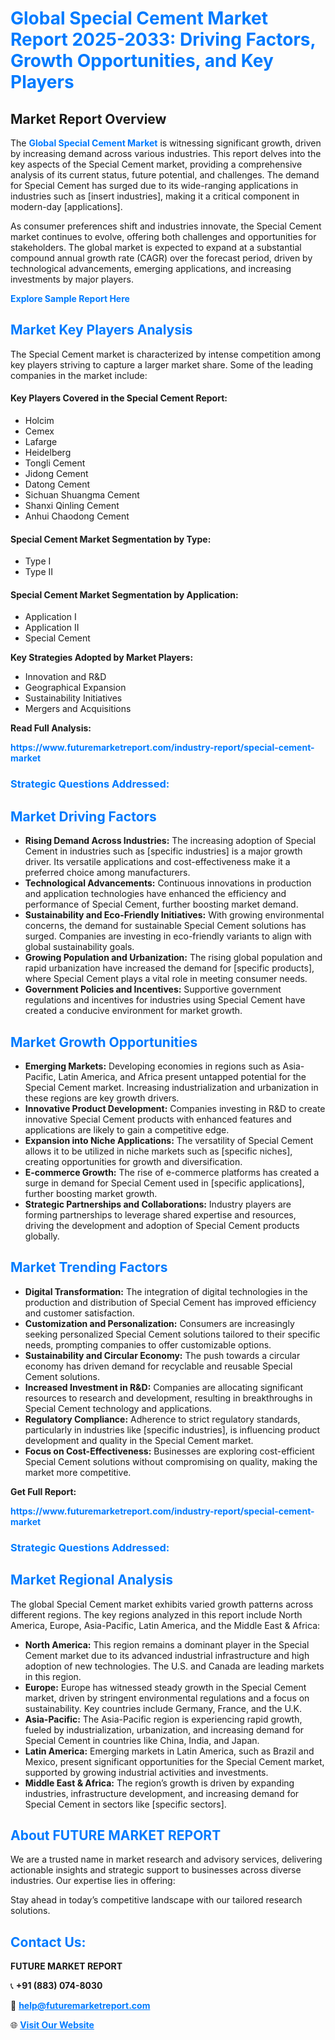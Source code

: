 <h1 style="color: #007BFF;">Global Special Cement Market Report 2025-2033: Driving Factors, Growth Opportunities, and Key Players</h1>

<section id="overview">
<h2>Market Report Overview</h2>
<p>The <a href="https://www.futuremarketreport.com/industry-report/special-cement-market" style="color: #007BFF; text-decoration: none;"><strong>Global Special Cement Market</strong></a> is witnessing significant growth, driven by increasing demand across various industries. This report delves into the key aspects of the Special Cement market, providing a comprehensive analysis of its current status, future potential, and challenges. The demand for Special Cement has surged due to its wide-ranging applications in industries such as [insert industries], making it a critical component in modern-day [applications].</p>
<p>As consumer preferences shift and industries innovate, the Special Cement market continues to evolve, offering both challenges and opportunities for stakeholders. The global market is expected to expand at a substantial compound annual growth rate (CAGR) over the forecast period, driven by technological advancements, emerging applications, and increasing investments by major players.</p>
</section>

<section id="overview">
<p><a href="https://www.futuremarketreport.com/request-sample/reportId=108263" style="color: #007BFF; text-decoration: none;"><strong>Explore Sample Report Here</strong></a></p>
</section>

<section id="key-players">
<h2 style="color: #007BFF;">Market Key Players Analysis</h2>
<p>The Special Cement market is characterized by intense competition among key players striving to capture a larger market share. Some of the leading companies in the market include:</p>
<h4>Key Players Covered in the Special Cement Report:</h4>
<ul><li>Holcim</li><li>Cemex</li><li>Lafarge</li><li>Heidelberg</li><li>Tongli Cement</li><li>Jidong Cement</li><li>Datong Cement</li><li>Sichuan Shuangma Cement</li><li>Shanxi Qinling Cement</li><li>Anhui Chaodong Cement</li></ul>
<h4>Special Cement Market Segmentation by Type:</h4>
<ul><li>Type I</li><li>Type II</li></ul>

<h4>Special Cement Market Segmentation by Application:</h4>
<ul><li>Application I</li><li>Application II</li><li>Special Cement</li></ul>
<p><strong>Key Strategies Adopted by Market Players:</strong></p>
<ul>
<li>Innovation and R&D</li>
<li>Geographical Expansion</li>
<li>Sustainability Initiatives</li>
<li>Mergers and Acquisitions</li>
</ul>
</section>

<section>
<p><strong>Read Full Analysis: </strong></p><a href="https://www.futuremarketreport.com/industry-report/special-cement-market" style="color: #007BFF; text-decoration: none;"><strong>https://www.futuremarketreport.com/industry-report/special-cement-market</strong></a>
<h3 style="color: #007BFF;">Strategic Questions Addressed:</h3>
</section>

<section id="driving-factors">
<h2 style="color: #007BFF;">Market Driving Factors</h2>
<ul>
<li><strong>Rising Demand Across Industries:</strong> The increasing adoption of Special Cement in industries such as [specific industries] is a major growth driver. Its versatile applications and cost-effectiveness make it a preferred choice among manufacturers.</li>
<li><strong>Technological Advancements:</strong> Continuous innovations in production and application technologies have enhanced the efficiency and performance of Special Cement, further boosting market demand.</li>
<li><strong>Sustainability and Eco-Friendly Initiatives:</strong> With growing environmental concerns, the demand for sustainable Special Cement solutions has surged. Companies are investing in eco-friendly variants to align with global sustainability goals.</li>
<li><strong>Growing Population and Urbanization:</strong> The rising global population and rapid urbanization have increased the demand for [specific products], where Special Cement plays a vital role in meeting consumer needs.</li>
<li><strong>Government Policies and Incentives:</strong> Supportive government regulations and incentives for industries using Special Cement have created a conducive environment for market growth.</li>
</ul>
</section>

<section id="growth-opportunities">
<h2 style="color: #007BFF;">Market Growth Opportunities</h2>
<ul>
<li><strong>Emerging Markets:</strong> Developing economies in regions such as Asia-Pacific, Latin America, and Africa present untapped potential for the Special Cement market. Increasing industrialization and urbanization in these regions are key growth drivers.</li>
<li><strong>Innovative Product Development:</strong> Companies investing in R&D to create innovative Special Cement products with enhanced features and applications are likely to gain a competitive edge.</li>
<li><strong>Expansion into Niche Applications:</strong> The versatility of Special Cement allows it to be utilized in niche markets such as [specific niches], creating opportunities for growth and diversification.</li>
<li><strong>E-commerce Growth:</strong> The rise of e-commerce platforms has created a surge in demand for Special Cement used in [specific applications], further boosting market growth.</li>
<li><strong>Strategic Partnerships and Collaborations:</strong> Industry players are forming partnerships to leverage shared expertise and resources, driving the development and adoption of Special Cement products globally.</li>
</ul>
</section>

<section id="trending-factors">
<h2 style="color: #007BFF;">Market Trending Factors</h2>
<ul>
<li><strong>Digital Transformation:</strong> The integration of digital technologies in the production and distribution of Special Cement has improved efficiency and customer satisfaction.</li>
<li><strong>Customization and Personalization:</strong> Consumers are increasingly seeking personalized Special Cement solutions tailored to their specific needs, prompting companies to offer customizable options.</li>
<li><strong>Sustainability and Circular Economy:</strong> The push towards a circular economy has driven demand for recyclable and reusable Special Cement solutions.</li>
<li><strong>Increased Investment in R&D:</strong> Companies are allocating significant resources to research and development, resulting in breakthroughs in Special Cement technology and applications.</li>
<li><strong>Regulatory Compliance:</strong> Adherence to strict regulatory standards, particularly in industries like [specific industries], is influencing product development and quality in the Special Cement market.</li>
<li><strong>Focus on Cost-Effectiveness:</strong> Businesses are exploring cost-efficient Special Cement solutions without compromising on quality, making the market more competitive.</li>
</ul>
</section>

<section>
<p><strong>Get Full Report: </strong></p><a href="https://www.futuremarketreport.com/industry-report/special-cement-market" style="color: #007BFF; text-decoration: none;"><strong>https://www.futuremarketreport.com/industry-report/special-cement-market</strong></a>
<h3 style="color: #007BFF;">Strategic Questions Addressed:</h3>
</section>


<section id="regional-analysis">
<h2 style="color: #007BFF;">Market Regional Analysis</h2>
<p>The global Special Cement market exhibits varied growth patterns across different regions. The key regions analyzed in this report include North America, Europe, Asia-Pacific, Latin America, and the Middle East & Africa:</p>
<ul>
<li><strong>North America:</strong> This region remains a dominant player in the Special Cement market due to its advanced industrial infrastructure and high adoption of new technologies. The U.S. and Canada are leading markets in this region.</li>
<li><strong>Europe:</strong> Europe has witnessed steady growth in the Special Cement market, driven by stringent environmental regulations and a focus on sustainability. Key countries include Germany, France, and the U.K.</li>
<li><strong>Asia-Pacific:</strong> The Asia-Pacific region is experiencing rapid growth, fueled by industrialization, urbanization, and increasing demand for Special Cement in countries like China, India, and Japan.</li>
<li><strong>Latin America:</strong> Emerging markets in Latin America, such as Brazil and Mexico, present significant opportunities for the Special Cement market, supported by growing industrial activities and investments.</li>
<li><strong>Middle East & Africa:</strong> The region’s growth is driven by expanding industries, infrastructure development, and increasing demand for Special Cement in sectors like [specific sectors].</li>
</ul>
</section>

<footer>
<h2 style="color: #007BFF;">About FUTURE MARKET REPORT</h2>
<p>We are a trusted name in market research and advisory services, delivering actionable insights and strategic support to businesses across diverse industries. Our expertise lies in offering:</p>

<p>Stay ahead in today’s competitive landscape with our tailored research solutions.</p>

<h2 style="color: #007BFF;">Contact Us:</h2>
<p><strong>FUTURE MARKET REPORT</strong></p>
<p>📞 <strong>+91 (883) 074-8030</strong></p>
<p>📧 <strong><a href="mailto:help@futuremarketreport.com" style="color: #007BFF;">help@futuremarketreport.com</a></strong></p>
<p>🌐 <strong><a href="https://www.futuremarketreport.com/" style="color: #007BFF;">Visit Our Website</a></strong></p>
</footer>